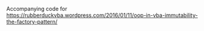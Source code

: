 Accompanying code for https://rubberduckvba.wordpress.com/2016/01/11/oop-in-vba-immutability-the-factory-pattern/
